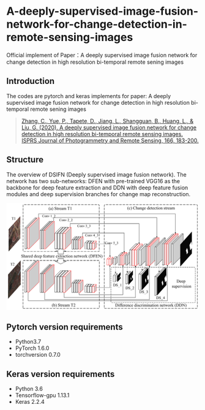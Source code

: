 # A-deeply-supervised-image-fusion-network-for-change-detection-in-remote-sensing-images
Official implement of Paper：A deeply supervised image fusion network for change detection in high resolution bi-temporal remote sening images

## Introduction
The codes are pytorch and keras implements for paper: A deeply supervised image fusion network for change detection in high resolution bi-temporal remote sening images

> [Zhang, C., Yue, P., Tapete, D., Jiang, L., Shangguan, B., Huang, L., & Liu, G. (2020). A deeply supervised image fusion network for change detection in high resolution bi-temporal remote sensing images. ISPRS Journal of Photogrammetry and Remote Sensing, 166, 183-200.](https://www.sciencedirect.com/science/article/abs/pii/S0924271620301532)

## Structure

The overview of DSIFN (Deeply supervised image fusion network). The network has two sub-networks: DFEN with pre-trained VGG16 as the backbone for deep feature extraction and DDN with deep feature fusion modules and deep supervision branches for change map reconstruction.

![1](imgs/1.png)

## Pytorch version requirements
- Python3.7
- PyTorch 1.6.0
- torchversion 0.7.0 

## Keras version requirements
- Python 3.6
- Tensorflow-gpu 1.13.1
- Keras 2.2.4
